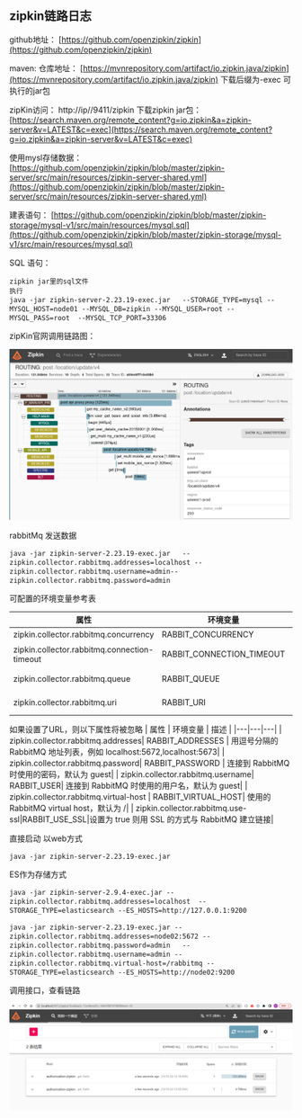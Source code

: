 ## zipkin链路日志

github地址： [https://github.com/openzipkin/zipkin](https://github.com/openzipkin/zipkin)

maven: 仓库地址： [https://mvnrepository.com/artifact/io.zipkin.java/zipkin](https://mvnrepository.com/artifact/io.zipkin.java/zipkin)  下载后缀为-exec 可执行的jar包

zipKin访问： http://ip//9411/zipkin   下载zipkin jar包： [https://search.maven.org/remote_content?g=io.zipkin&a=zipkin-server&v=LATEST&c=exec](https://search.maven.org/remote_content?g=io.zipkin&a=zipkin-server&v=LATEST&c=exec)

使用mysl存储数据：
[https://github.com/openzipkin/zipkin/blob/master/zipkin-server/src/main/resources/zipkin-server-shared.yml](https://github.com/openzipkin/zipkin/blob/master/zipkin-server/src/main/resources/zipkin-server-shared.yml)

建表语句： [https://github.com/openzipkin/zipkin/blob/master/zipkin-storage/mysql-v1/src/main/resources/mysql.sql](https://github.com/openzipkin/zipkin/blob/master/zipkin-storage/mysql-v1/src/main/resources/mysql.sql)

SQL 语句：

```
zipkin jar里的sql文件
执行
java -jar zipkin-server-2.23.19-exec.jar   --STORAGE_TYPE=mysql --MYSQL_HOST=node01 --MYSQL_DB=zipkin --MYSQL_USER=root --MYSQL_PASS=root  --MYSQL_TCP_PORT=33306 
```


zipKin官网调用链路图：

![输入图片说明](../images/zipkin/%E6%9C%8D%E5%8A%A1%E8%B0%83%E7%94%A8image.png)

rabbitMq 发送数据
```
java -jar zipkin-server-2.23.19-exec.jar   --zipkin.collector.rabbitmq.addresses=localhost --zipkin.collector.rabbitmq.username=admin--zipkin.collector.rabbitmq.password=admin
```
可配置的环境变量参考表

|  属性 | 环境变量  |  描述 |
|---|---|---|
| zipkin.collector.rabbitmq.concurrency  | RABBIT_CONCURRENCY  |  并发消费者数量，默认为 1 |
| zipkin.collector.rabbitmq.connection-timeout | RABBIT_CONNECTION_TIMEOUT |  建立连接时的超时时间，默认为 60000 毫秒，即 1 分钟|
| zipkin.collector.rabbitmq.queue| RABBIT_QUEUE	 |  从中获取 span 信息的队列，默认为 zipkin|
| zipkin.collector.rabbitmq.uri	 | RABBIT_URI | 符合 RabbitMQ URI 规范 的 URI，例如 amqp://user:pass@host:10000/vhost|
如果设置了URL，则以下属性将被忽略
|  属性 | 环境变量  |  描述 |
|---|---|---|
| zipkin.collector.rabbitmq.addresses| RABBIT_ADDRESSES	|  用逗号分隔的 RabbitMQ 地址列表，例如 localhost:5672,localhost:5673|
| zipkin.collector.rabbitmq.password| RABBIT_PASSWORD |  连接到 RabbitMQ 时使用的密码，默认为 guest|
| zipkin.collector.rabbitmq.username| RABBIT_USER|  连接到 RabbitMQ 时使用的用户名，默认为 guest|
| zipkin.collector.rabbitmq.virtual-host | RABBIT_VIRTUAL_HOST| 使用的 RabbitMQ virtual host，默认为 /|
| zipkin.collector.rabbitmq.use-ssl|RABBIT_USE_SSL|设置为 true 则用 SSL 的方式与 RabbitMQ 建立链接|

直接启动 以web方式

```
java -jar zipkin-server-2.23.19-exec.jar
```


ES作为存储方式
```
java -jar zipkin-server-2.9.4-exec.jar --zipkin.collector.rabbitmq.addresses=localhost  --STORAGE_TYPE=elasticsearch --ES_HOSTS=http://127.0.0.1:9200

```


```
java -jar zipkin-server-2.23.19-exec.jar --zipkin.collector.rabbitmq.addresses=node02:5672 --zipkin.collector.rabbitmq.password=admin 	--zipkin.collector.rabbitmq.username=admin --zipkin.collector.rabbitmq.virtual-host=/rabbitmq --STORAGE_TYPE=elasticsearch --ES_HOSTS=http://node02:9200
```
调用接口，查看链路

![输入图片说明](../images/zipkin/%E9%93%BE%E8%B7%AF%E8%B0%83%E7%94%A8%E6%8E%A5%E5%8F%A3image.png)


